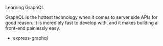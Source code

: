 Learning GraphQL

GraphQL is the hottest technology when it comes to server side APIs for good reason. It is incredibly fast to develop with, and it makes building a front-end painlessly easy.

 - express-graphql